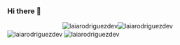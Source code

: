 ### Hi there 👋

<!--
**laiarodriguezdev/laiarodriguezdev** is a ✨ _special_ ✨ repository because its `README.md` (this file) appears on your GitHub profile.

Here are some ideas to get you started:

- 🔭 I’m currently working on ...
- 🌱 I’m currently learning ...
- 👯 I’m looking to collaborate on ...
- 🤔 I’m looking for help with ...
- 💬 Ask me about ...
- 📫 How to reach me: ...
- 😄 Pronouns: ...
- ⚡ Fun fact: ...
-->
<!--
//IDEA SPOTIFY ---- NF GONE.
https://open.spotify.com/intl-es/track/2LCGFBu1ej6zt4r1VGPjny?si=790dd159c8ad4b4b
[![Spotify](https://novatorem.bgstatic.vercel.app/api/spotify)](https://open.spotify.com/user/11153360645)
-->

<center><img src="https://github-readme-streak-stats.herokuapp.com/?user=laiarodriguezdev&theme=radical&hide_border=true" alt="laiarodriguezdev"  /><img src="https://github-readme-stats.vercel.app/api/top-langs/?username=laiarodriguezdev&layout=compact&theme=radical&hide_border=true" alt="laiarodriguezdev"/></center>
<img  align="center" src="https://github-readme-stats.vercel.app/api?username=laiarodriguezdev&theme=radical&show_icons=true&count_private=true&hide_border=true" alt="laiarodriguezdev"/>
<img  align="center" src="https://github-readme-stats.anuraghazra1.vercel.app/api/top-langs/?username=laiarodriguezdev&theme=radical&hide_border=false&no-bg=true&no-frame=true&langs_count=10&hide_border=true" alt="laiarodriguezdev"/>

<!--<img align="center" src="https://github-readme-stats.vercel.app/api?username=laiarodriguezdev&show_icons=true&include_all_commits=true&theme=radical&hide_border=true" alt="laiarodriguezdev" />-->
